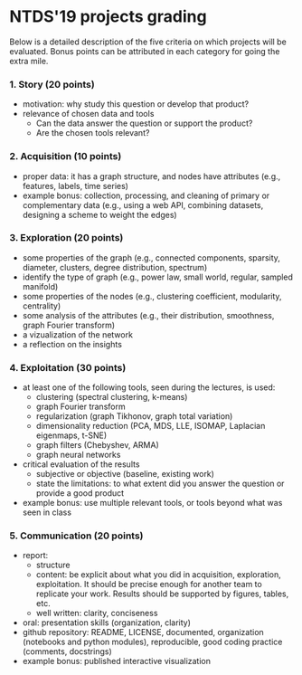 # NTDS'19 projects grading

Below is a detailed description of the five criteria on which projects will be evaluated.
Bonus points can be attributed in each category for going the extra mile.

### 1. Story (20 points)

* motivation: why study this question or develop that product?
* relevance of chosen data and tools
	* Can the data answer the question or support the product?
	* Are the chosen tools relevant?

### 2. Acquisition (10 points)

* proper data: it has a graph structure, and nodes have attributes (e.g., features, labels, time series)
* example bonus: collection, processing, and cleaning of primary or complementary data (e.g., using a web API, combining datasets, designing a scheme to weight the edges)

### 3. Exploration (20 points)

* some properties of the graph (e.g., connected components, sparsity, diameter, clusters, degree distribution, spectrum)
* identify the type of graph (e.g., power law, small world, regular, sampled manifold)
* some properties of the nodes (e.g., clustering coefficient, modularity, centrality)
* some analysis of the attributes (e.g., their distribution, smoothness, graph Fourier transform)
* a vizualization of the network
* a reflection on the insights

### 4. Exploitation (30 points)

* at least one of the following tools, seen during the lectures, is used:
	* clustering (spectral clustering, k-means)
	* graph Fourier transform
	* regularization (graph Tikhonov, graph total variation)
	* dimensionality reduction (PCA, MDS, LLE, ISOMAP, Laplacian eigenmaps, t-SNE)
	* graph filters (Chebyshev, ARMA)
	* graph neural networks
* critical evaluation of the results
	* subjective or objective (baseline, existing work)
	* state the limitations: to what extent did you answer the question or provide a good product
* example bonus: use multiple relevant tools, or tools beyond what was seen in class

### 5. Communication (20 points)

* report:
	* structure
	* content: be explicit about what you did in acquisition, exploration, exploitation. It should be precise enough for another team to replicate your work. Results should be supported by figures, tables, etc.
	* well written: clarity, conciseness
* oral: presentation skills (organization, clarity)
* github repository: README, LICENSE, documented, organization (notebooks and python modules), reproducible, good coding practice (comments, docstrings)
* example bonus: published interactive visualization
